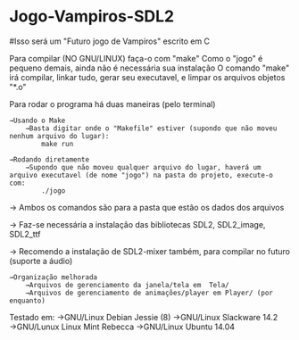 # Jogo-Vampiros-SDL2

#Isso será um "Futuro jogo de Vampiros" escrito em C

Para compilar (NO GNU/LINUX) faça-o com "make"
Como o "jogo" é pequeno demais, ainda não é necessária sua instalação
O comando "make" irá compilar, linkar tudo, gerar seu executavel, e limpar os arquivos objetos "*.o"


Para rodar o programa há duas maneiras (pelo terminal)

	→Usando o Make
		→Basta digitar onde o "Makefile" estiver (supondo que não moveu nenhum arquivo do lugar):
			make run

	→Rodando diretamente
		→Supondo que não moveu qualquer arquivo do lugar, haverá um arquivo executavel (de nome "jogo") na pasta do projeto, execute-o com:
			./jogo

→ Ambos os comandos são para a pasta que estão os dados dos arquivos

→ Faz-se necessária a instalação  das bibliotecas SDL2, SDL2_image, SDL2_ttf

→ Recomendo a instalação de SDL2-mixer também, para compilar no futuro (suporte a áudio)

	→Organização melhorada
		→Arquivos de gerenciamento da janela/tela em  Tela/
		→Arquivos de gerenciamento de animações/player em Player/ (por enquanto)


Testado em:
	→GNU/Linux Debian Jessie (8)
	→GNU/Linux Slackware 14.2
	→GNU/Lunux Linux Mint Rebecca
	→GNU/Linux Ubuntu 14.04
